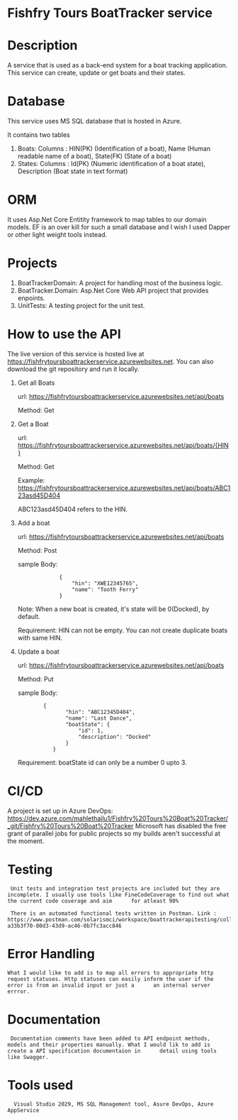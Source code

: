 # Fishfry Tours BoatTracker service

# Description
A service that is used as a back-end system for a boat tracking application. 
This service can create, update or get boats and their states.

# Database

This service uses MS SQL database that is hosted in Azure. 

It contains two tables 

1. Boats: 
   Columns : HIN(PK) (Identification of a boat), 
             Name (Human readable name of a boat),
             State(FK) (State of a boat)
2. States: 
   Columns : Id(PK) (Numeric identification of a boat state), 
             Description (Boat state in text format)
             
# ORM

   It uses Asp.Net Core Entitity framework to map tables to our domain models. EF is an over kill for such a small database and I wish I used Dapper or other light weight tools    instead.

# Projects

   1. BoatTrackerDomain: A project for handling most of the business logic.
   2. BoatTracker.Domain: Asp.Net Core Web API project that provides enpoints.
   3. UnitTests: A testing project for the unit test.

# How to use the API

The live version of this service is hosted live at https://fishfrytoursboattrackerservice.azurewebsites.net. You can also download the git repository and run it locally.

1. Get all Boats

    url: https://fishfrytoursboattrackerservice.azurewebsites.net/api/boats

    Method: Get
 
 2. Get a Boat

    url: https://fishfrytoursboattrackerservice.azurewebsites.net/api/boats/{HIN}

    Method: Get

    Example: https://fishfrytoursboattrackerservice.azurewebsites.net/api/boats/ABC123asd45D404

     ABC123asd45D404 refers to the HIN.

2. Add a boat

    url: https://fishfrytoursboattrackerservice.azurewebsites.net/api/boats

   Method: Post

   sample Body:  
                    
                    {
                        "hin": "XWE12345765",                     
                        "name": "Tooth Ferry"                     
                    }
                    
    Note: When a new boat is created, it's state will be 0(Docked), by default.

    Requirement: HIN can not be empty. You can not create duplicate boats with same HIN.
 
 2. Update a boat

    url: https://fishfrytoursboattrackerservice.azurewebsites.net/api/boats

    Method: Put

    sample Body:  
    
                {
                       "hin": "ABC12345D404",                       
                       "name": "Last Dance",                       
                       "boatState": {                       
                           "id": 1,                           
                           "description": "Docked"                           
                       }                       
                   }
                   
     Requirement: boatState id can only be a number 0 upto 3.  

 # CI/CD
  
  A project is set up in Azure DevOps: https://dev.azure.com/mahlethailu1/Fishfry%20Tours%20Boat%20Tracker/_git/Fishfry%20Tours%20Boat%20Tracker
  Microsoft has disabled the free grant of parallel jobs for public projects so my builds aren't successful at the moment. 

# Testing
 
  
     Unit tests and integration test projects are included but they are incomplete. I usually use tools like FineCodeCoverage to find out what the current code coverage and aim      for atleast 90%

     There is an automated functional tests written in Postman. Link : https://www.postman.com/solarismci/workspace/boattrackerapitesting/collection/6710969-a33b3f70-80d3-43d9-ac46-0b7fc3acc846


 # Error Handling
 
    What I would like to add is to map all errors to appropriate http request statuses. Http statuses can easily inform the user if the error is from an invalid input or just a      an internal server errror.
 
  # Documentation
  
     Documentation comments have been added to API endpoint methods, models and their properties manually. What I would lik to add is create a API specification documentaion in      detail using tools like Swagger. 
  
 
   # Tools used
   
      Visual Studio 2029, MS SQL Management tool, Asure DevOps, Azure AppService
